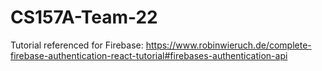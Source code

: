 # CS157A-Team-22

Tutorial referenced for Firebase: https://www.robinwieruch.de/complete-firebase-authentication-react-tutorial#firebases-authentication-api

